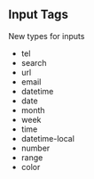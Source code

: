 ## Input Tags
New types for inputs

- tel
- search
- url
- email
- datetime
- date
- month
- week
- time
- datetime-local
- number
- range
- color
